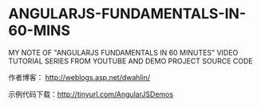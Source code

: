 ANGULARJS-FUNDAMENTALS-IN-60-MINS
=================================

MY NOTE OF "ANGULARJS FUNDAMENTALS IN 60 MINUTES" VIDEO TUTORIAL SERIES FROM YOUTUBE AND DEMO PROJECT SOURCE CODE

作者博客： http://weblogs.asp.net/dwahlin/

示例代码下载：http://tinyurl.com/AngularJSDemos


